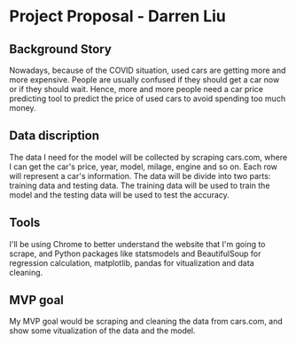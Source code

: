 # Project Proposal - Darren Liu
## Background Story

Nowadays, because of the COVID situation, used cars are getting more and more expensive.
People are usually confused if they should get a car now or if they should wait. Hence,
more and more people need a car price predicting tool to predict the price of used cars
to avoid spending too much money.

## Data discription

The data I need for the model will be collected by scraping cars.com, where I can get
the car's price, year, model, milage, engine and so on. Each row will represent a car's
information. The data will be divide into two parts: training data and testing data. The
training data will be used to train the model and the testing data will be used to test
the accuracy.

## Tools
I'll be using Chrome to better understand the website that I'm going to scrape, and Python
packages like statsmodels and BeautifulSoup for regression calculation, matplotlib, pandas for vitualization
and data cleaning. 

## MVP goal
My MVP goal would be scraping and cleaning the data from cars.com, and show some vitualization
of the data and the model.
